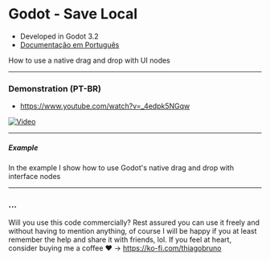 # Godot - Save Local

- Developed in Godot 3.2
- [Documentação em Português](README_PT-BR.md)

How to use a native drag and drop with UI nodes

----------

### Demonstration (PT-BR)
- https://www.youtube.com/watch?v=_4edpk5NGqw

[![Video](https://img.youtube.com/vi/_4edpk5NGqw/0.jpg)](https://www.youtube.com/watch?v=_4edpk5NGqw)

----------

##### Example
In the example I show how to use Godot's native drag and drop with interface nodes

----------

### ...
Will you use this code commercially? Rest assured you can use it freely and without having to mention anything, of course I will be happy if you at least remember the help and share it with friends, lol. If you feel at heart, consider buying me a coffee :heart: -> https://ko-fi.com/thiagobruno

